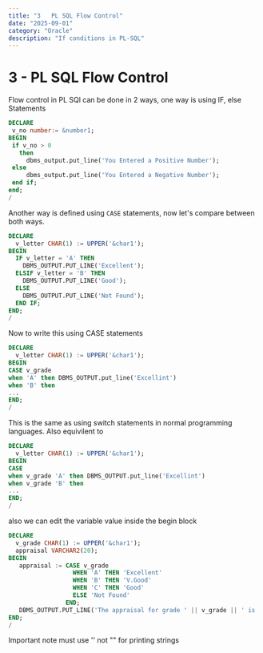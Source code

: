```yaml
---
title: "3   PL SQL Flow Control"
date: "2025-09-01"
category: "Oracle"
description: "If conditions in PL-SQL"
---
```


# 3 - PL SQL Flow Control
Flow control in PL SQl can be done in 2 ways, one way is using IF, else Statements

```sql
DECLARE
 v_no number:= &number1;
BEGIN
 if v_no > 0
   then
     dbms_output.put_line('You Entered a Positive Number');
 else
     dbms_output.put_line('You Entered a Negative Number');
 end if;
end;
/
```
Another way is defined using `CASE` statements, now let's compare between both ways.
```sql
DECLARE
  v_letter CHAR(1) := UPPER('&char1');
BEGIN
  IF v_letter = 'A' THEN
    DBMS_OUTPUT.PUT_LINE('Excellent');
  ELSIF v_letter = 'B' THEN
    DBMS_OUTPUT.PUT_LINE('Good');
  ELSE
    DBMS_OUTPUT.PUT_LINE('Not Found');
  END IF;
END;
/
``` 
Now to write this using CASE statements
```sql
DECLARE
  v_letter CHAR(1) := UPPER('&char1');
BEGIN
CASE v_grade
when 'A' then DBMS_OUTPUT.put_line('Excellint')
when 'B' then
...
END;
/
``` 
This is the same as using switch statements in normal programming languages.
Also equivilent to
```sql
DECLARE
  v_letter CHAR(1) := UPPER('&char1');
BEGIN
CASE 
when v_grade 'A' then DBMS_OUTPUT.put_line('Excellint')
when v_grade 'B' then
...
END;
/
``` 
also we can edit the variable value inside the begin block

```sql
DECLARE
  v_grade CHAR(1) := UPPER('&char1');
  appraisal VARCHAR2(20);
BEGIN
   appraisal := CASE v_grade
                  WHEN 'A' THEN 'Excellent'
                  WHEN 'B' THEN 'V.Good'
                  WHEN 'C' THEN 'Good'
                  ELSE 'Not Found'
                END;
   DBMS_OUTPUT.PUT_LINE('The appraisal for grade ' || v_grade || ' is ' || appraisal);
END;
/
``` 

Important note must use '' not "" for printing strings